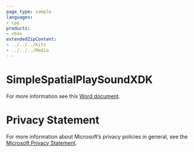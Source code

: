 ```yaml
---
page_type: sample
languages:
- cpp
products:
- xbox
extendedZipContent:
- ../../../Kits
- ../../../Media
---
```

# SimpleSpatialPlaySoundXDK
For more information see this [Word document](Readme.docx).
# Privacy Statement
For more information about Microsoft’s privacy policies in general, see the [Microsoft Privacy Statement](https://privacy.microsoft.com/en-us/privacystatement/).
